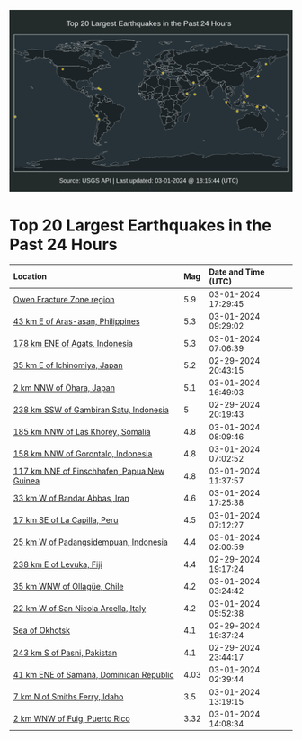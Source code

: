 ![Map](./map.png)

# Top 20 Largest Earthquakes in the Past 24 Hours

| Location | Mag | Date and Time (UTC) |
|:---|:---|:---|
| [Owen Fracture Zone region](https://earthquake.usgs.gov/earthquakes/eventpage/us6000mg58) | 5.9 | 03-01-2024 17:29:45 |
| [43 km E of Aras-asan, Philippines](https://earthquake.usgs.gov/earthquakes/eventpage/us6000mg1k) | 5.3 | 03-01-2024 09:29:02 |
| [178 km ENE of Agats, Indonesia](https://earthquake.usgs.gov/earthquakes/eventpage/us6000mg0v) | 5.3 | 03-01-2024 07:06:39 |
| [35 km E of Ichinomiya, Japan](https://earthquake.usgs.gov/earthquakes/eventpage/us6000mfxd) | 5.2 | 02-29-2024 20:43:15 |
| [2 km NNW of Ōhara, Japan](https://earthquake.usgs.gov/earthquakes/eventpage/us6000mg4v) | 5.1 | 03-01-2024 16:49:03 |
| [238 km SSW of Gambiran Satu, Indonesia](https://earthquake.usgs.gov/earthquakes/eventpage/us6000mfx9) | 5 | 02-29-2024 20:19:43 |
| [185 km NNW of Las Khorey, Somalia](https://earthquake.usgs.gov/earthquakes/eventpage/us6000mg1b) | 4.8 | 03-01-2024 08:09:46 |
| [158 km NNW of Gorontalo, Indonesia](https://earthquake.usgs.gov/earthquakes/eventpage/us6000mg0u) | 4.8 | 03-01-2024 07:02:52 |
| [117 km NNE of Finschhafen, Papua New Guinea](https://earthquake.usgs.gov/earthquakes/eventpage/us6000mg1x) | 4.8 | 03-01-2024 11:37:57 |
| [33 km W of Bandar Abbas, Iran](https://earthquake.usgs.gov/earthquakes/eventpage/us6000mg56) | 4.6 | 03-01-2024 17:25:38 |
| [17 km SE of La Capilla, Peru](https://earthquake.usgs.gov/earthquakes/eventpage/us6000mg0x) | 4.5 | 03-01-2024 07:12:27 |
| [25 km W of Padangsidempuan, Indonesia](https://earthquake.usgs.gov/earthquakes/eventpage/us6000mfyy) | 4.4 | 03-01-2024 02:00:59 |
| [238 km E of Levuka, Fiji](https://earthquake.usgs.gov/earthquakes/eventpage/us6000mfwy) | 4.4 | 02-29-2024 19:17:24 |
| [35 km WNW of Ollagüe, Chile](https://earthquake.usgs.gov/earthquakes/eventpage/us6000mfz9) | 4.2 | 03-01-2024 03:24:42 |
| [22 km W of San Nicola Arcella, Italy](https://earthquake.usgs.gov/earthquakes/eventpage/us6000mg0c) | 4.2 | 03-01-2024 05:52:38 |
| [Sea of Okhotsk](https://earthquake.usgs.gov/earthquakes/eventpage/us6000mfx3) | 4.1 | 02-29-2024 19:37:24 |
| [243 km S of Pasni, Pakistan](https://earthquake.usgs.gov/earthquakes/eventpage/us6000mfy6) | 4.1 | 02-29-2024 23:44:17 |
| [41 km ENE of Samaná, Dominican Republic](https://earthquake.usgs.gov/earthquakes/eventpage/pr2024061000) | 4.03 | 03-01-2024 02:39:44 |
| [7 km N of Smiths Ferry, Idaho](https://earthquake.usgs.gov/earthquakes/eventpage/us6000mg2a) | 3.5 | 03-01-2024 13:19:15 |
| [2 km WNW of Fuig, Puerto Rico](https://earthquake.usgs.gov/earthquakes/eventpage/pr2024061002) | 3.32 | 03-01-2024 14:08:34 |
